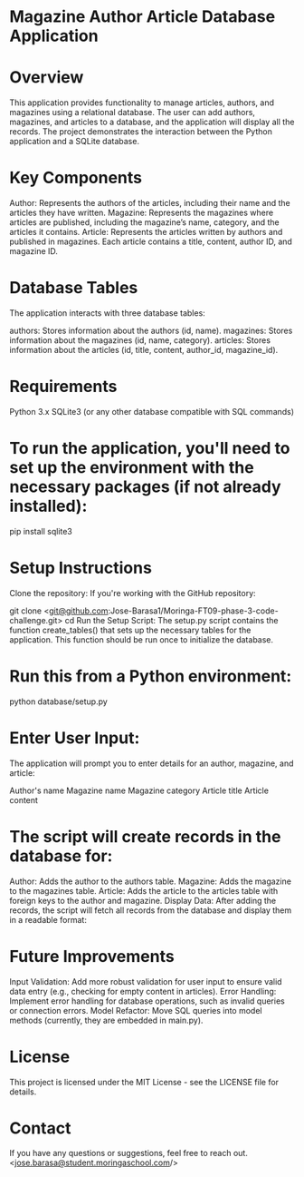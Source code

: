 # Magazine Author Article Database Application
 # Overview
This application provides functionality to manage articles, authors, and magazines using a relational database. The user can add authors, magazines, and articles to a database, and the application will display all the records. The project demonstrates the interaction between the Python application and a SQLite database.

 # Key Components
  Author: Represents the authors of the articles, including their name and the articles they have written.
  Magazine: Represents the magazines where articles are published, including the magazine’s name, category, and the articles it contains.
  Article: Represents the articles written by authors and published in magazines. Each article contains a title, content, author ID, and magazine ID.
# Database Tables
The application interacts with three database tables:

authors: Stores information about the authors (id, name).
magazines: Stores information about the magazines (id, name, category).
articles: Stores information about the articles (id, title, content, author_id, magazine_id).
 # Requirements
Python 3.x
SQLite3 (or any other database compatible with SQL commands)
# To run the application, you'll need to set up the environment with the necessary packages (if not already installed):

pip install sqlite3


# Setup Instructions
Clone the repository: If you're working with the GitHub repository:


git clone <git@github.com:Jose-Barasa1/Moringa-FT09-phase-3-code-challenge.git>
cd <Moringa-FT09-phase-3-code-challenge>
Run the Setup Script: The setup.py script contains the function create_tables() that sets up the necessary tables for the application. This function should be run once to initialize the database.

# Run this from a Python environment:


python database/setup.py


# Enter User Input:
The application will prompt you to enter details for an author, magazine, and article:

Author's name
Magazine name
Magazine category
Article title
Article content

# The script will create records in the database for:

Author: Adds the author to the authors table.
Magazine: Adds the magazine to the magazines table.
Article: Adds the article to the articles table with foreign keys to the author and magazine.
Display Data:
After adding the records, the script will fetch all records from the database and display them in a readable format:


# Future Improvements
Input Validation: Add more robust validation for user input to ensure valid data entry (e.g., checking for empty content in articles).
Error Handling: Implement error handling for database operations, such as invalid queries or connection errors.
Model Refactor: Move SQL queries into model methods (currently, they are embedded in main.py).

# License
This project is licensed under the MIT License - see the LICENSE file for details.

# Contact
If you have any questions or suggestions, feel free to reach out. 
 <jose.barasa@student.moringaschool.com/>

